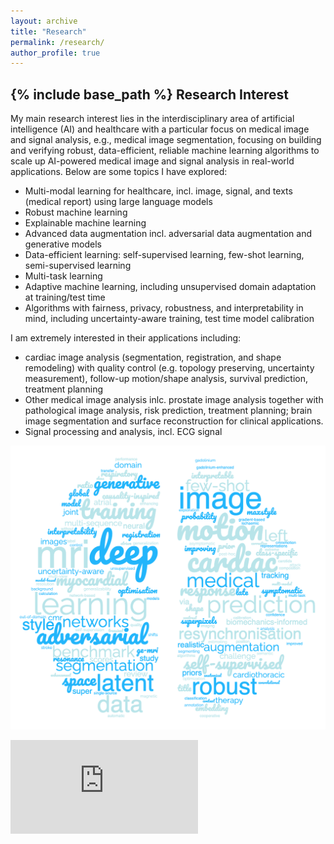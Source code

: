 ```yaml
---
layout: archive
title: "Research"
permalink: /research/
author_profile: true
---
```

{% include base_path %}
Research Interest
-----------------
My main research interest lies in the interdisciplinary area of artificial intelligence (AI) and healthcare with a particular focus on medical image and signal analysis, e.g., medical image segmentation, focusing on building and verifying robust, data-efficient, reliable machine learning algorithms to scale up AI-powered medical image and signal analysis in real-world applications. Below are some topics I have explored:

* Multi-modal learning for healthcare, incl. image, signal, and texts (medical report) using large language models
* Robust machine learning
* Explainable machine learning
* Advanced data augmentation incl. adversarial data augmentation and generative models
* Data-efficient learning: self-supervised learning, few-shot learning, semi-supervised learning
* Multi-task learning
* Adaptive machine learning, including unsupervised domain adaptation at training/test time
* Algorithms with fairness, privacy, robustness, and interpretability in mind, including uncertainty-aware training, test time model calibration

I am extremely interested in their applications including:

* cardiac image analysis (segmentation, registration, and shape remodeling) with quality control (e.g. topology preserving, uncertainty measurement), follow-up motion/shape analysis, survival prediction, treatment planning
* Other medical image analysis inlc. prostate image analysis together with pathological image analysis, risk prediction, treatment planning; brain image segmentation and surface reconstruction for clinical applications.
* Signal processing and analysis, incl. ECG signal 

<!-- <img align="center" width="600" src="/images/word cloud.png" />  -->

<p align="center"> 
  <img width="600" src="/images/word cloud.png" />
</p>



<div class="iframe-container">
  <iframe src="https://www.youtube-nocookie.com/embed/WbyhhvlbCAY?si=qLxmtV3n6btWGeKC" title="research highlights" frameborder="0" allow="accelerometer; autoplay; clipboard-write; encrypted-media; gyroscope; picture-in-picture; web-share" referrerpolicy="strict-origin-when-cross-origin" allowfullscreen></iframe>
</div>

